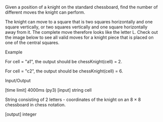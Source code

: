 Given a position of a knight on the standard chessboard, find the number of different moves the knight can perform.

The knight can move to a square that is two squares horizontally and one square vertically, or two squares vertically and one square horizontally away from it. The complete move therefore looks like the letter L. Check out the image below to see all valid moves for a knight piece that is placed on one of the central squares.



Example

For cell = "a1", the output should be
chessKnight(cell) = 2.



For cell = "c2", the output should be
chessKnight(cell) = 6.



Input/Output

[time limit] 4000ms (py3)
[input] string cell

String consisting of 2 letters - coordinates of the knight on an 8 × 8 chessboard in chess notation.

[output] integer
